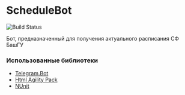 # ScheduleBot
![Build Status](https://github.com/y0ung3r/ScheduleBot/actions/workflows/dotnet-desktop.yml/badge.svg?branch=master)

Бот, предназначенный для получения актуального расписания СФ БашГУ

### Использованные библиотеки
- [Telegram.Bot](https://github.com/TelegramBots/Telegram.Bot "Telegram.Bot") 
- [Html Agility Pack](https://github.com/zzzprojects/html-agility-pack "Html Agility Pack")
- [NUnit](https://github.com/nunit/nunit "NUnit")

